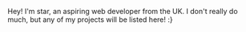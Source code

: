 Hey! I'm star, an aspiring web developer from the UK. I don't really do much, but any of my projects will be listed here! :}

<!---
6oot/6oot is a ✨ special ✨ repository because its `README.md` (this file) appears on your GitHub profile.
You can click the Preview link to take a look at your changes.
--->
